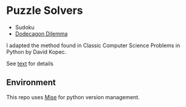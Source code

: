 # Puzzle Solvers
- Sudoku
- [Dodecagon Dilemma](https://www.creativecrafthouse.com/dodecagon-dilemma-puzzle-12-twelve-sided-pcs-very-challenging.html)

I adapted the method found in Classic Computer Science Problems in Python by David Kopec.

See [text](https://freecontent.manning.com/constraint-satisfaction-problems-in-python/) for details


## Environment
This repo uses [Mise](https://mise.jdx.dev/) for python version management.